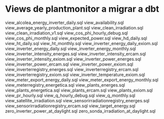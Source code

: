 # Views de plantmonitor a migrar a dbt

view_alcolea_energy_inverter_daily.sql
view_availability.sql
view_average_yearly_production_plant.sql
view_clean_irradiation.sql
view_clean_irradiation_v1.sql
view_cos_phi_hourly_debug.sql
view_cos_phi_monthly.sql
view_expected_power.sql
view_hd_daily.sql
view_ht_daily.sql
view_ht_monthly.sql
view_inverter_energy_daily_exiom.sql
view_inverter_energy_daily.sql
view_inverter_energy_monthly.sql
view_inverter_intensity_energes.sql
view_inverter_intensity_ercam.sql
view_inverter_intensity_exiom.sql
view_inverter_power_energes.sql
view_inverter_power_ercam.sql
view_inverter_power_exiom.sql
view_inverterregistry_energes.sql
view_inverterregistry_ercam.sql
view_inverterregistry_exiom.sql
view_inverter_temperature_exiom.sql
view_meter_export_energy_daily.sql
view_meter_export_energy_monthly.sql
view_meterregistry_energetica.sql
view_plants_energes.sql
view_plants_energetica.sql
view_plants_ercam.sql
view_plants_exiom.sql
view_pr_hourly.sql
view_q_hourly_debug.sql
view_q_monthly.sql
view_satellite_irradiation.sql
view_sensorirradiationregistry_energes.sql
view_sensorirradiationregistry_ercam.sql
view_target_energy.sql
zero_inverter_power_at_daylight.sql
zero_sonda_irradiation_at_daylight.sql
